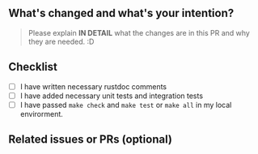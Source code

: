 ## What's changed and what's your intention?

> Please explain **IN DETAIL** what the changes are in this PR and why they are needed. :D

## Checklist

- [ ] I have written necessary rustdoc comments
- [ ] I have added necessary unit tests and integration tests
- [ ] I have passed `make check` and `make test` or `make all` in my local envirorment.

## Related issues or PRs (optional)
